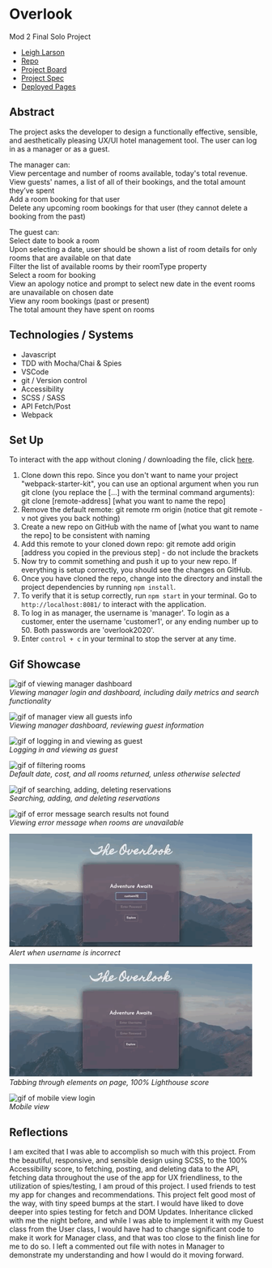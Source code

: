 # Overlook 
Mod 2 Final Solo Project

- [Leigh Larson](https://github.com/leighlars)
- [Repo](https://github.com/leighlars/overlook-solo)
- [Project Board](https://github.com/leighlars/overlook-solo/projects)
- [Project Spec](https://frontend.turing.io/projects/overlook.html)
- [Deployed Pages](https://leighlars.github.io/overlook-solo/)

## Abstract 

The project asks the developer to design a functionally effective, sensible, and aesthetically pleasing UX/UI hotel management tool. The user can log in as a manager or as a guest. 

The manager can: </br>
View percentage and number of rooms available, today's total revenue. </br>
View guests' names, a list of all of their bookings, and the total amount they’ve spent </br>
Add a room booking for that user </br>
Delete any upcoming room bookings for that user (they cannot delete a booking from the past)

The guest can:</br>
Select date to book a room </br>
Upon selecting a date, user should be shown a list of room details for only rooms that are available on that date </br>
Filter the list of available rooms by their roomType property </br>
Select a room for booking </br>
View an apology notice and prompt to select new date in the event rooms are unavailable on chosen date </br>
View any room bookings (past or present) </br>
The total amount they have spent on rooms </br>

## Technologies / Systems

- Javascript
- TDD with Mocha/Chai & Spies
- VSCode 
- git / Version control
- Accessibility 
- SCSS / SASS
- API Fetch/Post
- Webpack

## Set Up 

To interact with the app without cloning / downloading the file, click [here](https://leighlars.github.io/overlook-solo/).

1. Clone down this repo. Since you don't want to name your project "webpack-starter-kit", you can use an optional argument when you run git clone (you replace the [...] with the terminal command arguments): git clone [remote-address] [what you want to name the repo]
2. Remove the default remote: git remote rm origin (notice that git remote -v not gives you back nothing)
3. Create a new repo on GitHub with the name of [what you want to name the repo] to be consistent with naming
4. Add this remote to your cloned down repo: git remote add origin [address you copied in the previous step] - do not include the brackets
5. Now try to commit something and push it up to your new repo. If everything is setup correctly, you should see the changes on GitHub.
6. Once you have cloned the repo, change into the directory and install the project dependencies by running `npm install`.
7. To verify that it is setup correctly, run `npm start` in your terminal. Go to `http://localhost:8081/` to interact with the application. 
8. To log in as manager, the username is 'manager'. To login as a customer, enter the username 'customer1', or any ending number up to 50. Both passwords are 'overlook2020'.
9. Enter `control + c` in your terminal to stop the server at any time.

## Gif Showcase

![gif of viewing manager dashboard](./src/images/overlook-mgr-dash.gif)</br>
*Viewing manager login and dashboard, including daily metrics and search functionality*

![gif of manager view all guests info](./src/images/overlook-mgr-view-guests.gif)</br>
*Viewing manager dashboard, reviewing guest information*

![gif of logging in and viewing as guest](./src/images/overlook-guestview.gif)</br>
*Logging in and viewing as guest*

![gif of filtering rooms](./src/images/overlook-filter-rms.gif)</br>
*Default date, cost, and all rooms returned, unless otherwise selected*

![gif of searching, adding, deleting reservations](./src/images/overlook-add-delete-reserv.gif)</br>
*Searching, adding, and deleting reservations*

![gif of error message search results not found](./src/images/overlook-error.gif)</br>
*Viewing error message when rooms are unavailable*

![gif of viewing alert when username is incorrect](./src/images/overlook-wronglogin.gif)</br>
*Alert when username is incorrect*

![gif of accessibility score](./src/images/overlook-accessibility.gif)</br>
*Tabbing through elements on page, 100% Lighthouse score*

![gif of mobile view login](./src/images/overlook-mobile.gif)</br>
*Mobile view*

## Reflections
I am excited that I was able to accomplish so much with this project. From the beautiful, responsive, and sensible design using SCSS, to the 100% Accessibility score, to fetching, posting, and deleting data to the API, fetching data throughout the use of the app for UX friendliness, to the utilization of spies/testing, I am proud of this project. I used friends to test my app for changes and recommendations. This project felt good most of the way, with tiny speed bumps at the start. 
I would have liked to dove deeper into spies testing for fetch and DOM Updates. 
Inheritance clicked with me the night before, and while I was able to implement it with my Guest class from the User class, I would have had to change significant code to make it work for Manager class, and that was too close to the finish line for me to do so. I left a commented out file with notes in Manager to demonstrate my understanding and how I would do it moving forward. 
